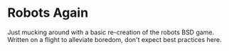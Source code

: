 # Robots Again

Just mucking around with a basic re-creation of the robots BSD game. Written on a flight to alleviate boredom, don't expect best practices here. 


